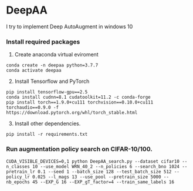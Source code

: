 # DeepAA

I try to implement Deep AutoAugment in windows 10

### Install required packages

1. Create anaconda virtual eviroment
```shell
conda create -n deepaa python=3.7.7
conda activate deepaa
```

2. Install Tensorflow and PyTorch
```shell
pip install tensorflow-gpu==2.5
conda install cudnn=8.1 cudatoolkit=11.2 -c conda-forge
pip install torch==1.9.0+cu111 torchvision==0.10.0+cu111 torchaudio==0.9.0 -f https://download.pytorch.org/whl/torch_stable.html
```

3. Install other dependencies.
```shell
pip install -r requirements.txt
```

### Run augmentation policy search on CIFAR-10/100. 

```shell
CUDA_VISIBLE_DEVICES=0,1 python DeepAA_search.py --dataset cifar10 --n_classes 10 --use_model WRN_40_2 --n_policies 6 --search_bno 1024 --pretrain_lr 0.1 --seed 1 --batch_size 128 --test_batch_size 512 --policy_lr 0.025 --l_mags 13 --use_pool --pretrain_size 5000 --nb_epochs 45 --EXP_G 16 --EXP_gT_factor=4 --train_same_labels 16
```
